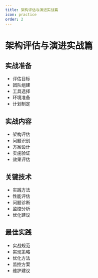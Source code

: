 ```yaml
---
title: 架构评估与演进实战篇
icon: practice
order: 2
---
```


# 架构评估与演进实战篇

## 实战准备
- 评估目标
- 团队组建
- 工具选择
- 环境准备
- 计划制定

## 实战内容
- 架构评估
- 问题识别
- 方案设计
- 实施验证
- 效果评估

## 关键技术
- 实践方法
- 性能评估
- 问题诊断
- 监控分析
- 优化建议

## 最佳实践
- 实战规范
- 实现策略
- 优化方法
- 监控方案
- 维护建议
